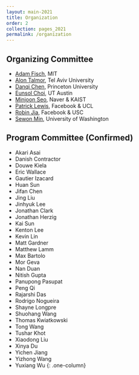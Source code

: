 ```yaml
---
layout: main-2021
title: Organization
order: 2
collection: pages_2021
permalink: /organization
---
```


## Organizing Committee
- [Adam Fisch](https://people.csail.mit.edu/fisch/), MIT
- [Alon Talmor](https://www.alontalmor.com/), Tel Aviv University
- [Danqi Chen](https://www.cs.princeton.edu/~danqic/), Princeton University
- [Eunsol Choi](https://www.cs.utexas.edu/~eunsol/), UT Austin
- [Minjoon Seo](https://seominjoon.github.io/), Naver & KAIST
- [Patrick Lewis](https://www.patricklewis.io/), Facebook & UCL
- [Robin Jia](https://robinjia.github.io/), Facebook & USC
- [Sewon Min](https://shmsw25.github.io/), University of Washington


## Program Committee (Confirmed)
- Akari Asai
- Danish Contractor
- Douwe Kiela
- Eric Wallace
- Gautier Izacard
- Huan Sun
- Jifan Chen
- Jing Liu
- Jinhyuk Lee
- Jonathan Clark
- Jonathan Herzig
- Kai Sun
- Kenton Lee
- Kevin Lin
- Matt Gardner
- Matthew Lamm
- Max Bartolo
- Mor Geva
- Nan Duan
- Nitish Gupta
- Panupong Pasupat
- Peng Qi
- Rajarshi Das
- Rodrigo Nogueira
- Shayne Longpre
- Shuohang Wang
- Thomas Kwiatkowski
- Tong Wang
- Tushar Khot
- Xiaodong Liu
- Xinya Du
- Yichen Jiang
- Yizhong Wang
- Yuxiang Wu
{: .one-column}
